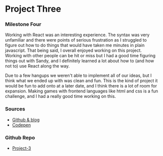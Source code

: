 # Project Three

### Milestone Four

Working with React was an interesting experience. The syntax was very unfamiliar and there were points of serious frustration as I struggled to figure out how to do things that would have taken me minutes in plain javascript. That being said, I overall enjoyed working on this project. Working with other people can be hit or miss but I had a good time figuring things out with Sandy, and I definitely learned a lot about how to (and how not to) use React along the way.

Due to a few hangups we weren't able to implement all of our ideas, but I think what we ended up with was clean and fun. This is the kind of project it would be fun to add onto at a later date, and I think there is a lot of room for expansion. Making games with frontend languages like html and css is a fun challenge, and I had a really good time working on this.

### Sources
- [Github & blog](https://reactjsexample.com/classic-card-game-flip-the-cards-and-match-done-in-vanilla-javascript-svelte-vue-react/)
- [Codepen](https://codepen.io/alexdevero/pen/pRjNmW)

### Github Repo
- [Project-3](https://github.com/quilcummings/webdev-project3)
